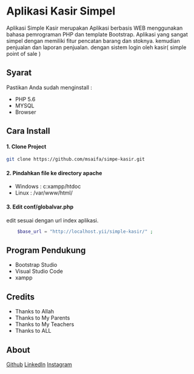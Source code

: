 # Aplikasi Kasir Simpel
Aplikasi Simple Kasir merupakan Aplikasi berbasis WEB menggunakan bahasa pemrograman PHP dan template Bootstrap. Aplikasi yang sangat simpel dengan memiliki fitur pencatan barang dan stoknya. kemudian penjualan dan laporan penjualan. dengan sistem login oleh kasir( simple point of sale )

## Syarat

Pastikan Anda sudah menginstall :

* PHP 5.6 
* MYSQL
* Browser

## Cara Install
#### 1. Clone Project
```bash
git clone https://github.com/msaifa/simpe-kasir.git
```

#### 2. Pindahkan file ke directory apache
* Windows : c:xampp/htdoc
* Linux : /var/www/html/

#### 3. Edit conf/globalvar.php
edit sesuai dengan url index aplikasi.
```php
    $base_url = "http://localhost.yii/simple-kasir/" ;
```

## Program Pendukung
- Bootstrap Studio
- Visual Studio Code
- xampp

## Credits
- Thanks to Allah
- Thanks to My Parents
- Thanks to My Teachers
- Thanks to ALL

## About
[Github](https://github.com/msaifa/)
[LinkedIn](https://www.linkedin.com/in/msaifa/)
[Instagram](https://instagram.com/msaifa)
